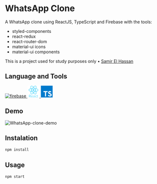 # WhatsApp Clone

A WhatsApp clone using ReactJS, TypeScript and Firebase with the tools:

- styled-components
- react-redux
- react-router-dom
- material-ui icons
- material-ui components

This is a project used for study purposes only • [Samir El Hassan](https://github.com/samirelhassann)

## Language and Tools

<p align="left"> <a href="https://firebase.google.com/" target="_blank" rel="noreferrer"> <img src="https://www.vectorlogo.zone/logos/firebase/firebase-icon.svg" alt="firebase" width="40" height="40"/> </a> <a href="https://reactjs.org/" target="_blank" rel="noreferrer"> <img src="https://raw.githubusercontent.com/devicons/devicon/master/icons/react/react-original-wordmark.svg" alt="react" width="40" height="40"/> </a> <a href="https://www.typescriptlang.org/" target="_blank" rel="noreferrer"> <img src="https://raw.githubusercontent.com/devicons/devicon/master/icons/typescript/typescript-original.svg" alt="typescript" width="40" height="40"/> </a> </p>

## Demo

![WhatsApp-clone-demo](https://user-images.githubusercontent.com/91634008/194923620-57b4b04e-370e-4c7f-a87c-d31008988c0f.gif)


## Instalation

```bash
npm install
```

## Usage

```bash
npm start
```
